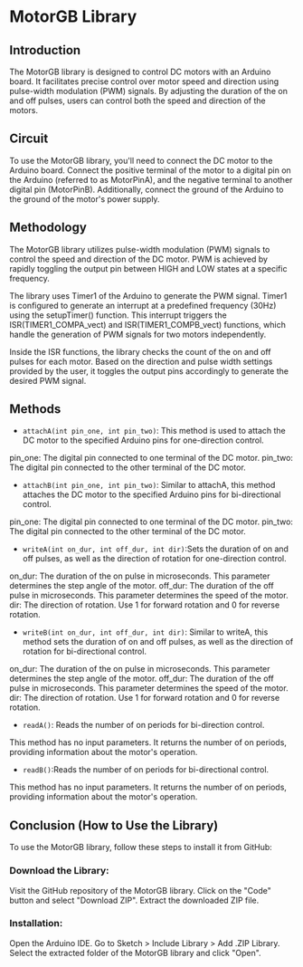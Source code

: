 # MotorGB Library

## Introduction
The MotorGB library is designed to control DC motors with an Arduino board. It facilitates precise control over motor speed and direction using pulse-width modulation (PWM) signals. By adjusting the duration of the on and off pulses, users can control both the speed and direction of the motors.

## Circuit
To use the MotorGB library, you'll need to connect the DC motor to the Arduino board. Connect the positive terminal of the motor to a digital pin on the Arduino (referred to as MotorPinA), and the negative terminal to another digital pin (MotorPinB). Additionally, connect the ground of the Arduino to the ground of the motor's power supply.

## Methodology
The MotorGB library utilizes pulse-width modulation (PWM) signals to control the speed and direction of the DC motor. PWM is achieved by rapidly toggling the output pin between HIGH and LOW states at a specific frequency.

The library uses Timer1 of the Arduino to generate the PWM signal. Timer1 is configured to generate an interrupt at a predefined frequency (30Hz) using the setupTimer() function. This interrupt triggers the ISR(TIMER1_COMPA_vect) and ISR(TIMER1_COMPB_vect) functions, which handle the generation of PWM signals for two motors independently.

Inside the ISR functions, the library checks the count of the on and off pulses for each motor. Based on the direction and pulse width settings provided by the user, it toggles the output pins accordingly to generate the desired PWM signal.

## Methods
- `attachA(int pin_one, int pin_two)`: This method is used to attach the DC motor to the specified Arduino pins for one-direction control.

pin_one: The digital pin connected to one terminal of the DC motor.
pin_two: The digital pin connected to the other terminal of the DC motor.

- `attachB(int pin_one, int pin_two)`:  Similar to attachA, this method attaches the DC motor to the specified Arduino pins for bi-directional control.

pin_one: The digital pin connected to one terminal of the DC motor.
pin_two: The digital pin connected to the other terminal of the DC motor.

- `writeA(int on_dur, int off_dur, int dir)`:Sets the duration of on and off pulses, as well as the direction of rotation for one-direction control.

on_dur: The duration of the on pulse in microseconds. This parameter determines the step angle of the motor.
off_dur: The duration of the off pulse in microseconds. This parameter determines the speed of the motor.
dir: The direction of rotation. Use 1 for forward rotation and 0 for reverse rotation.

- `writeB(int on_dur, int off_dur, int dir)`:  Similar to writeA, this method sets the duration of on and off pulses, as well as the direction of rotation for bi-directional control.

on_dur: The duration of the on pulse in microseconds. This parameter determines the step angle of the motor.
off_dur: The duration of the off pulse in microseconds. This parameter determines the speed of the motor.
dir: The direction of rotation. Use 1 for forward rotation and 0 for reverse rotation.

- `readA()`:  Reads the number of on periods for bi-direction control.

This method has no input parameters. It returns the number of on periods, providing information about the motor's operation.

- `readB()`:Reads the number of on periods for bi-directional control.

This method has no input parameters. It returns the number of on periods, providing information about the motor's operation.

## Conclusion (How to Use the Library)
To use the MotorGB library, follow these steps to install it from GitHub:
### Download the Library:
Visit the GitHub repository of the MotorGB library.
Click on the "Code" button and select "Download ZIP".
Extract the downloaded ZIP file.

### Installation:
Open the Arduino IDE.
Go to Sketch > Include Library > Add .ZIP Library.
Select the extracted folder of the MotorGB library and click "Open".
